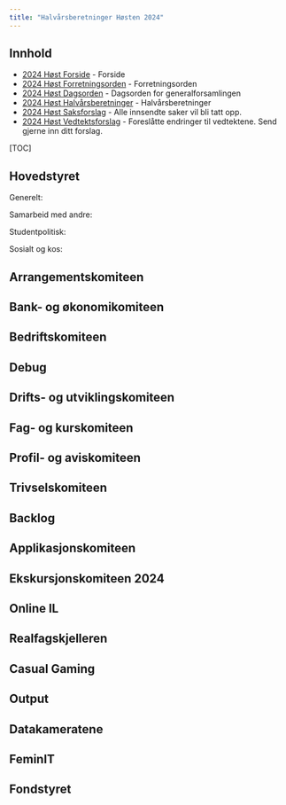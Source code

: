 ```yaml
---
title: "Halvårsberetninger Høsten 2024"
---
```


## Innhold

- [2024 Høst Forside](/generalforsamlingen/genfors2024h) - Forside
- [2024 Høst Forretningsorden](/generalforsamlingen/genfors2024h/forretningsorden) - Forretningsorden
- [2024 Høst Dagsorden](/generalforsamlingen/genfors2024h/dagsorden) - Dagsorden for generalforsamlingen
- [2024 Høst Halvårsberetninger](/generalforsamlingen/genfors2024h/aarsberetninger) - Halvårsberetninger
- [2024 Høst Saksforslag](/generalforsamlingen/genfors2024h/saksforslag) - Alle innsendte saker vil bli tatt opp.
- [2024 Høst Vedtektsforslag](/generalforsamlingen/genfors2024h/vedtekstforslag) - Foreslåtte endringer til vedtektene. Send gjerne inn ditt forslag.

[TOC]

## Hovedstyret

Generelt:

Samarbeid med andre:

Studentpolitisk:

Sosialt og kos:

## Arrangementskomiteen

## Bank- og økonomikomiteen

## Bedriftskomiteen

## Debug

## Drifts- og utviklingskomiteen

## Fag- og kurskomiteen

## Profil- og aviskomiteen

## Trivselskomiteen

## Backlog

## Applikasjonskomiteen

## Ekskursjonskomiteen 2024

## Online IL

## Realfagskjelleren

## Casual Gaming

## Output

## Datakameratene

## FeminIT

## Fondstyret
